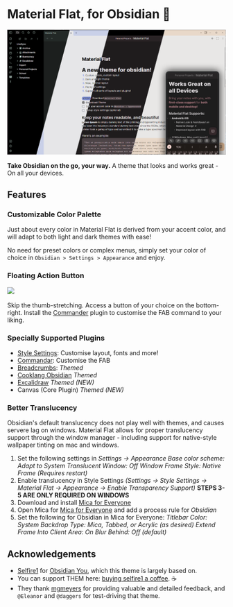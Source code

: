 # Material Flat, for Obsidian 🎨
![Material Flat Preview](https://raw.githubusercontent.com/threethan/obsidian-material-flat-theme/main/screenshot-hd.png)

**Take Obsidian on the go, your way.**
A theme that looks and works great - On all your devices.

## Features
### Customizable Color Palette
Just about every color in Material Flat is derived from your accent color, and will adapt to both light and dark themes with ease!

No need for preset colors or complex menus, simply set your color of choice in `Obsidian > Settings > Appearance` and enjoy.

### Floating Action Button
<img src="https://github.com/selfire1/obsidian-you-theme/blob/main/images/floating-action-button.png?raw=true" width="500" />

Skip the thumb-stretching. Access a button of your choice on the bottom-right. Install the [Commander](https://github.com/phibr0/obsidian-commander) plugin to customise the FAB command to your liking. 

### Specially Supported Plugins
* [Style Settings](https://github.com/mgmeyers/obsidian-style-settings): Customise layout, fonts and more!
* [Commandar](https://github.com/phibr0/obsidian-commander): Customise the FAB
* [Breadcrumbs](https://github.com/SkepticMystic/breadcrumbs): *Themed*
* [Cooklang Obsidian](https://github.com/deathau/cooklang-obsidian) *Themed*
* [Excalidraw](https://github.com/zsviczian/obsidian-excalidraw-plugin) *Themed (NEW)*
* Canvas (Core Plugin) *Themed (NEW)*

### Better Translucency
Obsidian's default translucency does not play well with themes, and causes servere lag on windows. Material Flat allows for proper translucency support through the window manager - including support for native-style wallpaper tinting on mac and windows.

1. Set the following settings in *Settings -> Appearance*
    *Base color scheme: Adapt to System*
    *Translucent Window: Off*
    *Window Frame Style: Native Frame (Requires restart)*
2. Enable translucency in Style Settings *(Settings -> Style Settings -> Material Flat -> Appearance -> Enable Transparency Support)*
**STEPS 3-5 ARE ONLY REQUIRED ON WINDOWS**
3. Download and install [Mica for Everyone](https://github.com/MicaForEveryone/MicaForEveryone)
4. Open Mica for [Mica for Everyone](https://github.com/MicaForEveryone/MicaForEveryone) and add a process rule for *Obsidian*
5. Set the following for Obsidian in Mica for Everyone:
    *Titlebar Color: System*
    *Backdrop Type: Mica, Tabbed, or Acrylic (as desired)*
    *Extend Frame Into Client Area: On*
    *Blur Behind: Off (default)* 
## Acknowledgements
* [Selfire1](https://github.com/selfire1) for [Obsidian You](https://github.com/selfire1/obsidian-you-theme), which this theme is largely based on.
* You can support THEM here: [buying selfire1 a coffee](https://www.buymeacoffee.com/joschua). ☕️
* They thank [mgmeyers](https://github.com/mgmeyers) for providing valuable and detailed feedback, and `@Eleanor` and `@daggers` for test-driving that theme.